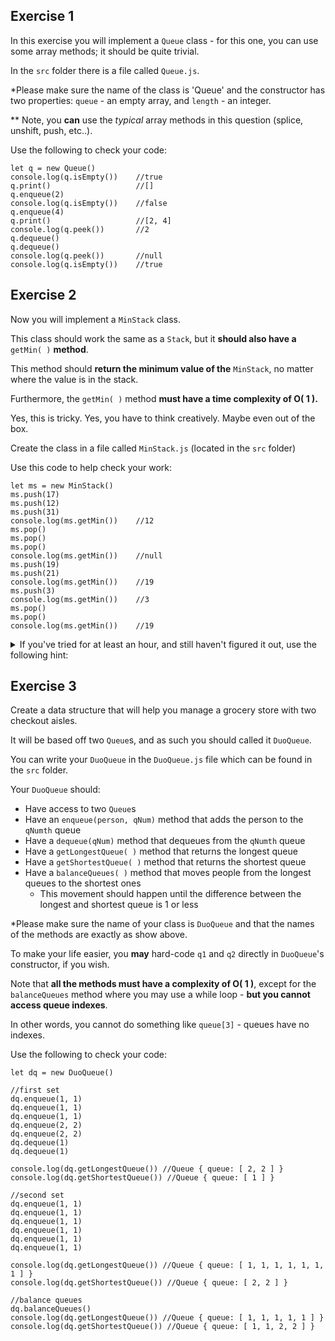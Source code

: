 
## Exercise 1

In this exercise you will implement a `Queue` class - for this one, you can use some array methods; it should be quite trivial.
    
      
    
In the `src` folder there is a file called `Queue.js`.
    
*Please make sure the name of the class is 'Queue' and the constructor has two properties: `queue` - an empty array, and `length` - an integer.
    
      
** Note, you **can** use the _typical_ array methods in this question (splice, unshift, push, etc..).
    
      
Use the following to check your code:
    
```
let q = new Queue()
console.log(q.isEmpty())    //true
q.print()                   //[]
q.enqueue(2)
console.log(q.isEmpty())    //false
q.enqueue(4)
q.print()                   //[2, 4]
console.log(q.peek())       //2
q.dequeue()
q.dequeue()
console.log(q.peek())       //null
console.log(q.isEmpty())    //true
``` 

## Exercise 2

Now you will implement a `MinStack` class.
    
This class should work the same as a `Stack`, but it **should also have a** `getMin( )` **method**.
    
      
This method should **return the minimum value of the** `MinStack`, no matter where the value is in the stack.
    
Furthermore, the `getMin( )` method **must have a time complexity of O( 1 ).**
    
Yes, this is tricky. Yes, you have to think creatively. Maybe even out of the box.
    
Create the class in a file called `MinStack.js` (located in the `src` folder)
    
Use this code to help check your work:
    
```
let ms = new MinStack()
ms.push(17)
ms.push(12)
ms.push(31)
console.log(ms.getMin())    //12
ms.pop()
ms.pop()
ms.pop()
console.log(ms.getMin())    //null
ms.push(19)
ms.push(21)
console.log(ms.getMin())    //19
ms.push(3)
console.log(ms.getMin())    //3
ms.pop()
ms.pop()
console.log(ms.getMin())    //19
```
      

<details><summary>
  If you've tried for at least an hour, and still haven't figured it out, use the following hint:
</summary>
  
Inside of `MinStack`'s constructor, initialize a property called `minValues` which is an empty `Stack`. Use this stack to help you track what the minimum value is at any given time.
  
<details><summary>
  If you're still stumped, here's another, more detailed hint:
</summary>
  
  ```
- Inside `MinStack` constructor, initialize a normal `Stack` called `minValues`
    - This is a "private" stack and will be used to store minimum values
  
- Every time there is a `push`, check (in other words, `peek` at) the `minValues` stack to see what the top value is
  
- If the value being pushed is smaller than the current minimum value (the top of `minValues`), then also `push` the new value to `minValues`
  
- Now create the `getMin( )` method
    - This is a simple function that returns `null` if the stack is empty, or the `peek`s of `minValues` otherwise
  
- The last thing we need to think about is `pop`
    - First of all, make sure to return `null` if our stack `isEmpty`
    - When we `pop` a value, if that value is also the current minimum we also have to `pop` the `minValues`
    - If it is not the current minimum, we can just pop normally
```
</details>
</details>
    

## Exercise 3
    
Create a data structure that will help you manage a grocery store with two checkout aisles.
    
It will be based off two `Queue`s, and as such you should called it `DuoQueue`.
    
You can write your `DuoQueue` in the `DuoQueue.js` file which can be found in the `src` folder.
    
Your `DuoQueue` should:
    
-   Have access to two `Queue`s
-   Have an `enqueue(person, qNum)` method that adds the person to the `qNumth` queue
-   Have a `dequeue(qNum)` method that dequeues from the `qNumth` queue
-   Have a `getLongestQueue( )` method that returns the longest queue
-   Have a `getShortestQueue( )` method that returns the shortest queue
-   Have a `balanceQueues( )` method that moves people from the longest queues to the shortest ones
    -   This movement should happen until the difference between the longest and shortest queue is 1 or less
    
      
*Please make sure the name of your class is `DuoQueue` and that the names of the methods are exactly as show above.
    
To make your life easier, you **may** hard-code `q1` and `q2` directly in `DuoQueue`'s constructor, if you wish.
    
      
Note that **all the methods must have a complexity of O( 1 )**, except for the `balanceQueues` method where you may use a while loop - **but you cannot access queue indexes**.
    
In other words, you cannot do something like `queue[3]` - queues have no indexes.
    
Use the following to check your code:
    
```
let dq = new DuoQueue()
    
//first set
dq.enqueue(1, 1)
dq.enqueue(1, 1)
dq.enqueue(1, 1)
dq.enqueue(2, 2)
dq.enqueue(2, 2)
dq.dequeue(1)
dq.dequeue(1)
    
console.log(dq.getLongestQueue()) //Queue { queue: [ 2, 2 ] }
console.log(dq.getShortestQueue()) //Queue { queue: [ 1 ] }
    
//second set
dq.enqueue(1, 1)
dq.enqueue(1, 1)
dq.enqueue(1, 1)
dq.enqueue(1, 1)
dq.enqueue(1, 1)
dq.enqueue(1, 1)
    
console.log(dq.getLongestQueue()) //Queue { queue: [ 1, 1, 1, 1, 1, 1, 1 ] }
console.log(dq.getShortestQueue()) //Queue { queue: [ 2, 2 ] }
    
//balance queues
dq.balanceQueues()
console.log(dq.getLongestQueue()) //Queue { queue: [ 1, 1, 1, 1, 1 ] }
console.log(dq.getShortestQueue()) //Queue { queue: [ 1, 1, 2, 2 ] }
```